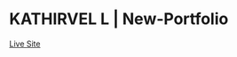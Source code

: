 # KATHIRVEL L | New-Portfolio
<p><a href="https://lkathirvel.github.io/New-Portfolio/">Live Site</a></p>
